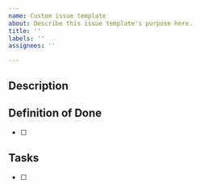 ```yaml
---
name: Custom issue template
about: Describe this issue template's purpose here.
title: ''
labels: ''
assignees: ''

---
```


## Description

## Definition of Done
- [ ]

## Tasks
- [ ]
